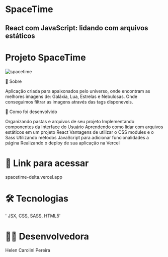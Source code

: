 # SpaceTime

## React com JavaScript: lidando com arquivos estáticos

# Projeto SpaceTime
![spacetime](https://user-images.githubusercontent.com/98984103/197610545-098d49e0-c992-45b1-8bf0-f5d46962747f.png)

📄 Sobre

Aplicação criada para apaixonados pelo universo, onde encontram as melhores imagens de: Galáxia, Lua, Estrelas e Nebulosas. Onde conseguimos filtrar as imagens através das tags disponeveis.


📄 Como foi desenvolvido

Organizando pastas e arquivos de seu projeto
Implementando componentes da Interface do Usuário
Aprendendo como lidar com arquivos estáticos em um projeto React
Vantagens de utilizar o CSS modules e o Sass
Utilizando métodos JavaScript para adicionar funcionalidades a página
Realizando o deploy de sua aplicação na Vercel

# 🔗 Link para acessar

spacetime-delta.vercel.app


# 🛠 Tecnologias

' JSX, CSS, SASS, HTML5'

# 👩‍💻 Desenvolvedora

Helen Carolini Pereira
